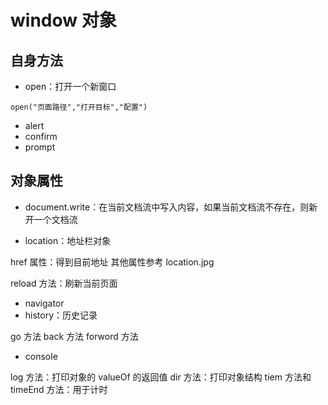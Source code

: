 # window 对象

## 自身方法

- open：打开一个新窗口

`open("页面路径","打开目标","配置")`

- alert
- confirm
- prompt

## 对象属性

- document.write：在当前文档流中写入内容，如果当前文档流不存在，则新开一个文档流

- location：地址栏对象

href 属性：得到目前地址
其他属性参考 location.jpg

reload 方法：刷新当前页面

- navigator
- history：历史记录

go 方法
back 方法
forword 方法

- console

log 方法：打印对象的 valueOf 的返回值
dir 方法：打印对象结构
tiem 方法和 timeEnd 方法：用于计时
